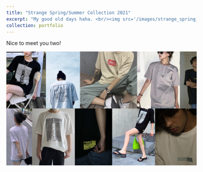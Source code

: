 ```yaml
---
title: "Strange Spring/Summer Collection 2021"
excerpt: "My good old days haha. <br/><img src='/images/strange_spring_summer_collection_2021.png'>"
collection: portfolio
---
```


Nice to meet you two!

<img src="/images/strange_spring_summer_collection_2021.png" alt="Strange Spring/Summer Collection 2021" width="600">
